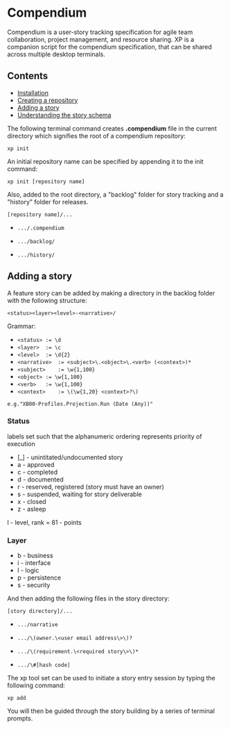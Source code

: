 # Compendium

Compendium is a user-story tracking specification for agile team collaboration, project management, and resource sharing.  XP is a companion script for the compendium specification, that can be shared across multiple desktop terminals.

## Contents

- [Installation](#installation)
- [Creating a repository](#creating-a-repository)
- [Adding a story](#adding-a-story)
- [Understanding the story schema](#understanding-the-story-schema)

The following terminal command creates **.compendium** file in the current directory which signifies the root of a compendium repository:

`xp init`

An initial repository name can be specified by appending it to the init command:

`xp init [repository name]`

Also, added to the root directory, a "backlog" folder for story tracking and a "history" folder for releases.

`[repository name]/...`
	
- `.../.compendium`

- `.../backlog/`

-  `.../history/`

## Adding a story

A feature story can be added by making a directory in the backlog folder with the following structure:

`<status><layer><level>-<narrative>/`

Grammar:

- `<status>	:= \d`
- `<layer>	:= \c`
- `<level>	:= \d{2}`
- `<narrative> 	:= <subject>\.<object>\.<verb> (<context>)*`
- `<subject> 	:= \w{1,100}`
- `<object>	:= \w{1,100}`
- `<verb>	:= \w{1,100}`
- `<context>	:= \(\w{1,20} <context>?\)`

`e.g."XB00-Profiles.Projection.Run (Date (Any))"`


### Status
labels set such that the alphanumeric ordering represents priority of execution	

- [_] - unintitated/undocumented story
- a - approved
- c - completed
- d - documented
- r - reserved, registered (story must have an owner)
- s - suspended, waiting for story deliverable
- x - closed
- z - asleep

l - level, rank = 81 - points

### Layer

- b - business
- i - interface
- l - logic
- p - persistence
- s - security
	
And then adding the following files in the story directory:

`[story directory]/...`

- `.../narrative`

- `.../\(owner.\<user email address\>\)?`
	
- `.../\(requirement.\<required story\>\)*`

- `.../\#[hash code]`

The xp tool set can be used to initiate a story entry session by typing the following command:

`xp add`

You will then be guided through the story building by a series of terminal prompts.

